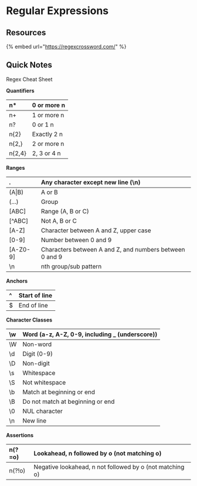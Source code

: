 # Regular Expressions

## Resources

{% embed url="https://regexcrossword.com/" %}



## Quick Notes

Regex Cheat Sheet



**Quantifiers**

| n\* | 0 or more n |
| :--- | :--- |
| n+ | 1 or more n |
| n? | 0 or 1 n |
| n{2} | Exactly 2 n |
| n{2,} | 2 or more n |
| n{2,4} | 2, 3 or 4 n |

**Ranges**

| . | Any character except new line \(\n\) |
| :--- | :--- |
| \(A\|B\) | A or B |
| \(...\) | Group |
| \[ABC\] | Range \(A, B or C\) |
| \[^ABC\] | Not A, B or C |
| \[A-Z\] | Character between A and Z, upper case |
| \[0-9\] | Number between 0 and 9 |
| \[A-Z0-9\] | Characters between A and Z, and numbers between 0 and 9 |
| \n | nth group/sub pattern |

**Anchors**

| ^ | Start of line |
| :--- | :--- |
| $ | End of line |

**Character Classes**

| \w | Word \(a-z, A-Z, 0-9, including \_ \(underscore\)\) |
| :--- | :--- |
| \W | Non-word |
| \d | Digit \(0-9\) |
| \D | Non-digit |
| \s | Whitespace |
| \S | Not whitespace |
| \b | Match at beginning or end |
| \B | Do not match at beginning or end |
| \0 | NUL character |
| \n | New line |

**Assertions**

| n\(?=o\) | Lookahead, n followed by o \(not matching o\) |
| :--- | :--- |
| n\(?!o\) | Negative lookahead, n not followed by o \(not matching o\) |

